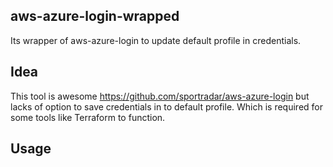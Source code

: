 ## aws-azure-login-wrapped
Its wrapper of aws-azure-login to update default profile in credentials. 

## Idea 
This tool is awesome https://github.com/sportradar/aws-azure-login but lacks of option to save credentials in to default profile. 
Which is required for some tools like Terraform to function.

## Usage

